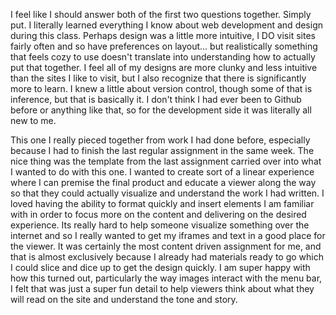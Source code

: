 I feel like I should answer both of the first two questions together. Simply put. I literally learned everything I know about web development and design during this class. Perhaps design was a little more intuitive, I DO visit sites fairly often and so have preferences on layout... but realistically something that feels cozy to use doesn't translate into understanding how to actually put that together. I feel all of my designs are more clunky and less intuitive than the sites I like to visit, but I also recognize that there is significantly more to learn. I knew a little about version control, though some of that is inference, but that is basically it. I don't think I had ever been to Github before or anything like that, so for the development side it was literally all new to me.

This one I really pieced together from work I had done before, especially because I had to finish the last regular assignment in the same week. The nice thing was the template from the last assignment carried over into what I wanted to do with this one. I wanted to create sort of a linear experience where I can premise the final product and educate a viewer along the way so that they could actually visualize and understand the work I had written. I loved having the ability to format quickly and insert elements I am familiar with in order to focus more on the content and delivering on the desired experience. Its really hard to help someone visualize something over the internet and so I really wanted to get my iframes and text in a good place for the viewer. It was certainly the most content driven assignment for me, and that is almost exclusively because I already had materials ready to go which I could slice and dice up to get the design quickly. I am super happy with how this turned out, particularly the way images interact with the menu bar, I felt that was just a super fun detail to help viewers think about what they will read on the site and understand the tone and story.
